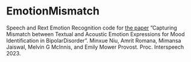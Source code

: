 # EmotionMismatch

Speech and Rext Emotion Recognition code for [the paper](https://www.isca-speech.org/archive/pdfs/interspeech_2023/niu23b_interspeech.pdf) 
”Capturing Mismatch between Textual and Acoustic Emotion Expressions for Mood Identification in BipolarDisorder”. 
Minxue Niu, Amrit Romana, Mimansa Jaiswal, Melvin G McInnis, and Emily Mower Provost. Proc. Interspeech 2023.
